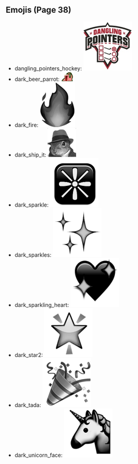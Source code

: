 
## Emojis (Page 38)

* dangling_pointers_hockey: ![dangling_pointers_hockey](output/dangling_pointers_hockey.jpg)
* dark_beer_parrot: ![dark_beer_parrot](output/dark_beer_parrot.gif)
* dark_fire: ![dark_fire](output/dark_fire.png)
* dark_ship_it: ![dark_ship_it](output/dark_ship_it.png)
* dark_sparkle: ![dark_sparkle](output/dark_sparkle.png)
* dark_sparkles: ![dark_sparkles](output/dark_sparkles.png)
* dark_sparkling_heart: ![dark_sparkling_heart](output/dark_sparkling_heart.png)
* dark_star2: ![dark_star2](output/dark_star2.png)
* dark_tada: ![dark_tada](output/dark_tada.png)
* dark_unicorn_face: ![dark_unicorn_face](output/dark_unicorn_face.png)
